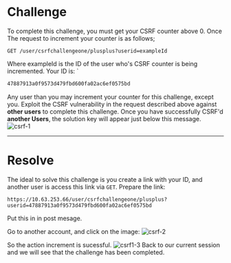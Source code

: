 # Challenge
To complete this challenge, you must get your CSRF counter above 0. Once The request to increment your counter is as follows;

```http
GET /user/csrfchallengeone/plusplus?userid=exampleId 
```

Where exampleId is the ID of the user who's CSRF counter is being incremented. Your ID is: `
```txt
47887913a0f9573d479fbd600fa02ac6ef0575bd
```
Any user than you may increment your counter for this challenge, except you. Exploit the CSRF vulnerability in the request described above against **other users** to complete this challenge. Once you have successfully CSRF'd **another Users**, the solution key will appear just below this message.
![csrf-1](csrf1-1.png)

---
# Resolve
The ideal to solve this challenge is you create a link with your ID, and another user is access this link via `GET`.
Prepare the link: 
```http
https://10.63.253.66/user/csrfchallengeone/plusplus?userid=47887913a0f9573d479fbd600fa02ac6ef0575bd
```
Put this in in post mesage.

Go to another account, and click on the image:
![csrf-2](csrf1-2.png)

So the action increment is sucessful.
![csrf1-3](csrf1-3.png)
Back to our current session and we will see that the challenge has been completed.


